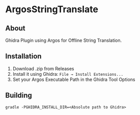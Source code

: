 # ArgosStringTranslate
## About
Ghidra Plugin using Argos for Offline String Translation.
## Installation
1) Download .zip from Releases
2) Install it using Ghidra: `File → Install Extensions...`
3) Set your Argos Executable Path in the Ghidra Tool Options
## Building
```
gradle -PGHIDRA_INSTALL_DIR=<Absolute path to Ghidra>
```
